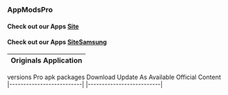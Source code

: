 ### AppModsPro 
#### Check out our Apps [Site](https://github.com/Gustavo112603/seal/releases/tag/Seal)
#### Check out our Apps [SiteSamsung](https://github.com/Gustavo112603/seal/releases/tag/Samsung)

|Originals Application
|-------------------------|
 versions Pro
 apk packages
 Download
 Update As Available
 Official Content
|--------------------------|
|--------------------------|






